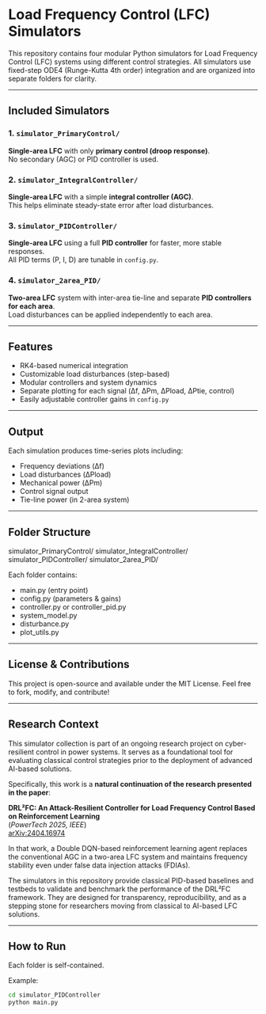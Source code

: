 # Load Frequency Control (LFC) Simulators

This repository contains four modular Python simulators for Load Frequency Control (LFC) systems using different control strategies. All simulators use fixed-step ODE4 (Runge-Kutta 4th order) integration and are organized into separate folders for clarity.

---

## Included Simulators

### 1. `simulator_PrimaryControl/`  
**Single-area LFC** with only **primary control (droop response)**.  
No secondary (AGC) or PID controller is used.

### 2. `simulator_IntegralController/`  
**Single-area LFC** with a simple **integral controller (AGC)**.  
This helps eliminate steady-state error after load disturbances.

### 3. `simulator_PIDController/`  
**Single-area LFC** using a full **PID controller** for faster, more stable responses.  
All PID terms (P, I, D) are tunable in `config.py`.

### 4. `simulator_2area_PID/`  
**Two-area LFC** system with inter-area tie-line and separate **PID controllers for each area**.  
Load disturbances can be applied independently to each area.

---

##  Features

- RK4-based numerical integration
- Customizable load disturbances (step-based)
- Modular controllers and system dynamics
- Separate plotting for each signal (Δf, ΔPm, ΔPload, ΔPtie, control)
- Easily adjustable controller gains in `config.py`

---

##  Output

Each simulation produces time-series plots including:

- Frequency deviations (Δf)
- Load disturbances (ΔPload)
- Mechanical power (ΔPm)
- Control signal output
- Tie-line power (in 2-area system)

---

##  Folder Structure

simulator_PrimaryControl/
simulator_IntegralController/
simulator_PIDController/
simulator_2area_PID/

Each folder contains:

- main.py (entry point)
- config.py (parameters & gains)
- controller.py or controller_pid.py
- system_model.py
- disturbance.py
- plot_utils.py

---

##   License & Contributions

This project is open-source and available under the MIT License.
Feel free to fork, modify, and contribute!

---

##  Research Context

This simulator collection is part of an ongoing research project on cyber-resilient control in power systems. It serves as a foundational tool for evaluating classical control strategies prior to the deployment of advanced AI-based solutions.

Specifically, this work is a **natural continuation of the research presented in the paper**:

**DRL²FC: An Attack-Resilient Controller for Load Frequency Control Based on Reinforcement Learning**  
(*PowerTech 2025, IEEE*)  
[arXiv:2404.16974](https://arxiv.org/abs/2404.16974)

In that work, a Double DQN-based reinforcement learning agent replaces the conventional AGC in a two-area LFC system and maintains frequency stability even under false data injection attacks (FDIAs). 

The simulators in this repository provide classical PID-based baselines and testbeds to validate and benchmark the performance of the DRL²FC framework. They are designed for transparency, reproducibility, and as a stepping stone for researchers moving from classical to AI-based LFC solutions.

---

##  How to Run

Each folder is self-contained.

Example:

```bash
cd simulator_PIDController
python main.py









